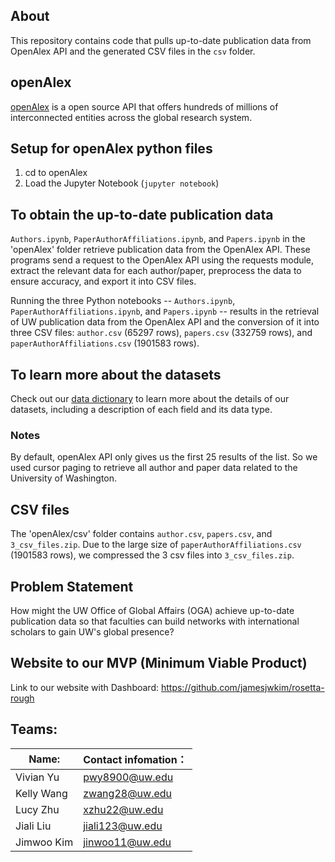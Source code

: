 ## About
This repository contains code that pulls up-to-date publication data from OpenAlex API and the generated CSV files in the `csv` folder.

## openAlex
[openAlex](https://docs.openalex.org/) is a open source API that offers hundreds of millions of interconnected entities across the global research system.


## Setup for openAlex python files
1. cd to openAlex
2. Load the Jupyter Notebook (`jupyter notebook`)


## To obtain the up-to-date publication data

`Authors.ipynb`, `PaperAuthorAffiliations.ipynb`, and `Papers.ipynb` in the 'openAlex' folder retrieve publication data from the OpenAlex API. These programs send a request to the OpenAlex API using the requests module, extract the relevant data for each author/paper, preprocess the data to ensure accuracy, and export it into CSV files.

Running the three Python notebooks -- `Authors.ipynb`, `PaperAuthorAffiliations.ipynb`, and `Papers.ipynb` -- results in the retrieval of UW publication data from the OpenAlex API and the conversion of it into three CSV files: `author.csv` (65297 rows), `papers.csv` (332759 rows), and `paperAuthorAffiliations.csv` (1901583 rows).


## To learn more about the datasets

Check out our [data dictionary](https://docs.google.com/spreadsheets/d/1y_Jtng7HV7tWzaCAZaY8IQJ7MUMH6vxypSfgNVNuG6Y/edit#gid=0) to learn more about the details of our datasets, including a description of each field and its data type.


### Notes
By default, openAlex API only gives us the first 25 results of the list. So we used cursor paging to retrieve all author and paper data related to the University of Washington.




## CSV files
The 'openAlex/csv' folder contains `author.csv`, `papers.csv`, and `3_csv_files.zip`. Due to the large size of `paperAuthorAffiliations.csv` (1901583 rows), we compressed the 3 csv files into `3_csv_files.zip`.



## Problem Statement
How might the UW Office of Global Affairs (OGA) achieve up-to-date publication data so that faculties can build networks with international scholars to gain UW's global presence?


## Website to our MVP (Minimum Viable Product)
Link to our website with Dashboard: https://github.com/jamesjwkim/rosetta-rough


## **Teams:**
|  Name:   | Contact infomation：  |
|  ----  | ----  |
| Vivian Yu  | pwy8900@uw.edu|
| Kelly Wang | zwang28@uw.edu |
| Lucy Zhu  | xzhu22@uw.edu |
| Jiali Liu | jiali123@uw.edu |
| Jimwoo Kim | jinwoo11@uw.edu |
